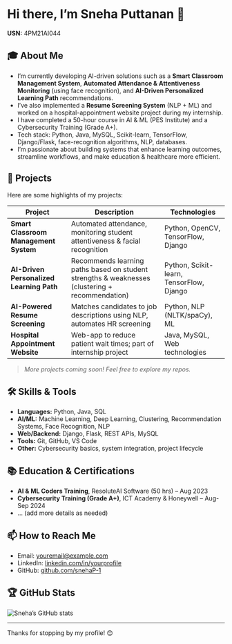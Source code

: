 # Hi there, I’m Sneha Puttanan 👋  
**USN:** 4PM21AI044  

## 🎓 About Me  
- I’m currently developing AI-driven solutions such as a **Smart Classroom Management System**, **Automated Attendance & Attentiveness Monitoring** (using face recognition), and **AI-Driven Personalized Learning Path** recommendations.  
- I’ve also implemented a **Resume Screening System** (NLP + ML) and worked on a hospital-appointment website project during my internship.  
- I have completed a 50-hour course in AI & ML (PES Institute) and a Cybersecurity Training (Grade A+).  
- Tech stack: Python, Java, MySQL, Scikit-learn, TensorFlow, Django/Flask, face-recognition algorithms, NLP, databases.  
- I’m passionate about building systems that enhance learning outcomes, streamline workflows, and make education & healthcare more efficient.

## 🧪 Projects  
Here are some highlights of my projects:

| Project | Description | Technologies |
|--------|-------------|-------------|
| **Smart Classroom Management System** | Automated attendance, monitoring student attentiveness & facial recognition | Python, OpenCV, TensorFlow, Django |
| **AI-Driven Personalized Learning Path** | Recommends learning paths based on student strengths & weaknesses (clustering + recommendation) | Python, Scikit-learn, TensorFlow, Django |
| **AI-Powered Resume Screening** | Matches candidates to job descriptions using NLP, automates HR screening | Python, NLP (NLTK/spaCy), ML |
| **Hospital Appointment Website** | Web-app to reduce patient wait times; part of internship project | Java, MySQL, Web technologies |

> _More projects coming soon! Feel free to explore my repos._

## 🛠 Skills & Tools  
- **Languages:** Python, Java, SQL  
- **AI/ML:** Machine Learning, Deep Learning, Clustering, Recommendation Systems, Face Recognition, NLP  
- **Web/Backend:** Django, Flask, REST APIs, MySQL  
- **Tools:** Git, GitHub, VS Code  
- **Other:** Cybersecurity basics, system integration, project lifecycle

## 📚 Education & Certifications  
- **AI & ML Coders Training**, ResoluteAI Software (50 hrs) – Aug 2023  
- **Cybersecurity Training (Grade A+)**, ICT Academy & Honeywell – Aug-Sep 2024  
- … (add more details as needed)

## 📫 How to Reach Me  
- Email: youremail@example.com  
- LinkedIn: [linkedin.com/in/yourprofile](https://linkedin.com/in/yourprofile)  
- GitHub: [github.com/snehaP-1](https://github.com/snehaP-1)  

## 🏆 GitHub Stats  
<!-- For example: GitHub readme stats card (optional) -->
![Sneha’s GitHub stats](https://github-readme-stats.vercel.app/api?username=snehaP-1&show_icons=true&theme=radical)

---

Thanks for stopping by my profile! 😊  
